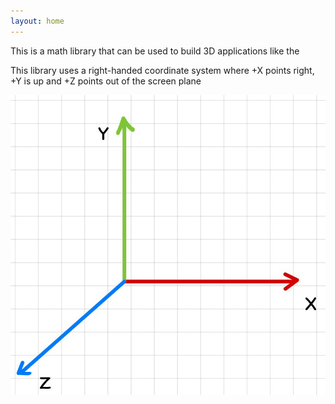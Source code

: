 ```yaml
---
layout: home
---
```


This is a math library that can be used to build 3D applications like the <insert link to mesh viewer>



This library uses a right-handed coordinate system where +X points right, +Y is up and +Z points out of the screen plane

![Coordinate system convention](../images/Right_handed_system.jpg)